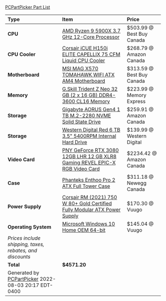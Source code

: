 [PCPartPicker Part List](https://ca.pcpartpicker.com/list/ZFmmNc)

Type|Item|Price
:----|:----|:----
**CPU** | [AMD Ryzen 9 5900X 3.7 GHz 12-Core Processor](https://ca.pcpartpicker.com/product/KwLwrH/amd-ryzen-9-5900x-37-ghz-12-core-processor-100-100000061wof) | $503.99 @ Best Buy Canada 
**CPU Cooler** | [Corsair iCUE H150i ELITE CAPELLIX 75 CFM Liquid CPU Cooler](https://ca.pcpartpicker.com/product/8jFKHx/corsair-icue-h150i-elite-capellix-75-cfm-liquid-cpu-cooler-cw-9060048-ww) | $268.79 @ Amazon Canada 
**Motherboard** | [MSI MAG X570 TOMAHAWK WIFI ATX AM4 Motherboard](https://ca.pcpartpicker.com/product/WKdrxr/msi-mag-x570-tomahawk-wifi-atx-am4-motherboard-mag-x570-tomahawk-wifi) | $313.59 @ Best Buy Canada 
**Memory** | [G.Skill Trident Z Neo 32 GB (2 x 16 GB) DDR4-3600 CL16 Memory](https://ca.pcpartpicker.com/product/w3FKHx/gskill-trident-z-neo-32-gb-2-x-16-gb-ddr4-3600-cl16-memory-f4-3600c16d-32gtznc) | $223.99 @ Memory Express 
**Storage** | [Gigabyte AORUS Gen4 1 TB M.2-2280 NVME Solid State Drive](https://ca.pcpartpicker.com/product/N8n8TW/gigabyte-aorus-gen4-1-tb-m2-2280-nvme-solid-state-drive-gp-ag41tb) | $259.91 @ Amazon Canada 
**Storage** | [Western Digital Red 6 TB 3.5" 5400RPM Internal Hard Drive](https://ca.pcpartpicker.com/product/GCNv6h/western-digital-red-6-tb-35-5400rpm-internal-hard-drive-wd60efax) | $139.99 @ Western Digital 
**Video Card** | [PNY GeForce RTX 3080 12GB LHR 12 GB XLR8 Gaming REVEL EPIC-X RGB Video Card](https://ca.pcpartpicker.com/product/dRhFf7/pny-geforce-rtx-3080-12gb-lhr-12-gb-xlr8-gaming-revel-epic-x-rgb-video-card-vcg308012ltfxppb) | $2234.42 @ Amazon Canada 
**Case** | [Phanteks Enthoo Pro 2 ATX Full Tower Case](https://ca.pcpartpicker.com/product/gQWBD3/phanteks-enthoo-pro-2-atx-full-tower-case-ph-es620ptg_dbk01) | $311.18 @ Newegg Canada 
**Power Supply** | [Corsair RM (2021) 750 W 80+ Gold Certified Fully Modular ATX Power Supply](https://ca.pcpartpicker.com/product/QdgFf7/corsair-rm-2021-750-w-80-gold-certified-fully-modular-atx-power-supply-cp-9020234-na) | $170.30 @ Vuugo 
**Operating System** | [Microsoft Windows 10 Home OEM 64-bit](https://ca.pcpartpicker.com/product/wtgPxr/microsoft-os-kw900140) | $145.04 @ Vuugo 
 | *Prices include shipping, taxes, rebates, and discounts* |
 | **Total** | **$4571.20**
 | Generated by [PCPartPicker](https://pcpartpicker.com) 2022-08-03 20:17 EDT-0400 |
